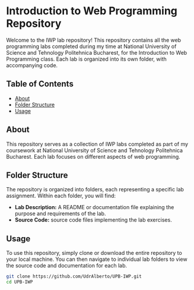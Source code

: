 # Introduction to Web Programming Repository

Welcome to the IWP lab repository! This repository contains all the web programming labs completed during my time at National University of Science and Tehnology Politehnica Bucharest, for the Introduction to Web Programming class.  Each lab is organized into its own folder, with accompanying code.

## Table of Contents

- [About](#about)
- [Folder Structure](#folder-structure)
- [Usage](#usage)

## About

This repository serves as a collection of IWP labs completed as part of my coursework at National University of Science and Tehnology Politehnica Bucharest. Each lab focuses on different aspects of web programming.

## Folder Structure

The repository is organized into folders, each representing a specific lab assignment. Within each folder, you will find:

- **Lab Description:** A README or documentation file explaining the purpose and requirements of the lab.
- **Source Code:** source code files implementing the lab exercises.

## Usage

To use this repository, simply clone or download the entire repository to your local machine. You can then navigate to individual lab folders to view the source code and documentation for each lab.

```bash
git clone https://github.com/UdrAlberto/UPB-IWP.git
cd UPB-IWP
```
